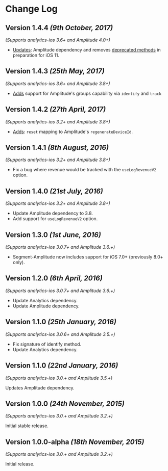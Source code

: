 Change Log
==========
Version 1.4.4 *(9th October, 2017)*
-----------------------------
*(Supports analytics-ios 3.6+ and Amplitude 4.0+)*

* [Updates](https://github.com/segment-integrations/analytics-ios-integration-amplitude/pull/24/files): Amplitude dependency and removes [deprecated methods](https://github.com/amplitude/Amplitude-iOS/releases) in preparation for iOS 11.


Version 1.4.3 *(25th May, 2017)*
-----------------------------
*(Supports analytics-ios 3.6+ and Amplitude 3.8+)*

 * [Adds](https://github.com/segment-integrations/analytics-ios-integration-amplitude/pull/22) support for Amplitude's groups capability via `identify` and `track`

Version 1.4.2 *(27th April, 2017)*
-----------------------------
*(Supports analytics-ios 3.2+ and Amplitude 3.8+)*

 * [Adds](https://github.com/segment-integrations/analytics-ios-integration-amplitude/pull/21): `reset` mapping to Amplitude's `regenerateDeviceId`.

Version 1.4.1 *(8th August, 2016)*
-----------------------------
*(Supports analytics-ios 3.2+ and Amplitude 3.8+)*

 * Fix a bug where revenue would be tracked with the `useLogRevenueV2` option.

Version 1.4.0 *(21st July, 2016)*
-----------------------------
*(Supports analytics-ios 3.2+ and Amplitude 3.8+)*

 * Update Amplitude dependency to 3.8.
 * Add support for `useLogRevenueV2` option.

Version 1.3.0 *(1st June, 2016)*
-----------------------------
*(Supports analytics-ios 3.0.7+ and Amplitude 3.6.+)*

 * Segment-Amplitude now includes support for iOS 7.0+ (previously 8.0+ only).

Version 1.2.0 *(6th April, 2016)*
----------------------------
*(Supports analytics-ios 3.0.7+ and Amplitude 3.6.+)*

* Update Analytics dependency.
* Update Amplitude dependency.

Version 1.1.0 *(25th January, 2016)*
----------------------------
*(Supports analytics-ios 3.0.6+ and Amplitude 3.5.+)*

* Fix signature of identify method.
* Update Analytics dependency.

Version 1.1.0 *(22nd January, 2016)*
----------------------------
*(Supports analytics-ios 3.0.+ and Amplitude 3.5.+)*

Updates Amplitude dependency.

Version 1.0.0 *(24th November, 2015)*
----------------------------
*(Supports analytics-ios 3.0.+ and Amplitude 3.2.+)*

Initial stable release.

Version 1.0.0-alpha *(18th November, 2015)*
----------------------------
*(Supports analytics-ios 3.0.+ and Amplitude 3.2.+)*

Initial release.
